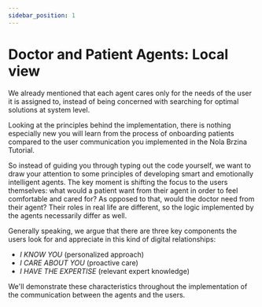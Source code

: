 ```yaml
---
sidebar_position: 1
---
```


# Doctor and Patient Agents: Local view

We already mentioned that each agent cares only for the needs of the user it is assigned to, 
instead of being concerned with searching for optimal solutions at system level.

Looking at the principles behind the implementation, there is nothing especially new you will learn from the process of onboarding patients compared to the user communication
you implemented in the Nola Brzina Tutorial.


So instead of guiding you through typing out the code yourself, we want to draw your attention to some principles of developing smart and emotionally intelligent agents.
The key moment is shifting the focus to the users themselves: what would a patient want from their agent in order to feel comfortable and cared for?
As opposed to that, would the doctor need from their agent? Their roles in real life are different, so the logic implemented by the agents necessarily differ as well.

Generally speaking, we argue that there are three key components the users look for and appreciate in this kind of digital relationships:
- _I KNOW YOU_ (personalized approach)
- _I CARE ABOUT YOU_ (proactive care)
- _I HAVE THE EXPERTISE_ (relevant expert knowledge)

We'll demonstrate these characteristics throughout the implementation of the communication between the agents and the users.